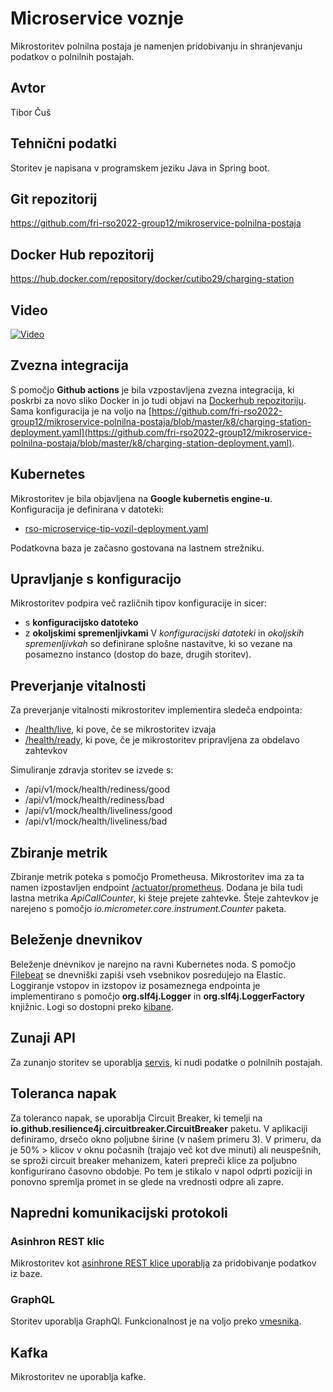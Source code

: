 # Microservice voznje
Mikrostoritev polnilna postaja je namenjen pridobivanju in shranjevanju podatkov o polnilnih postajah.

## Avtor
Tibor Čuš

## Tehnični podatki
Storitev je napisana v programskem jeziku Java in Spring boot.

## Git repozitorij
https://github.com/fri-rso2022-group12/mikroservice-polnilna-postaja
## Docker Hub repozitorij
https://hub.docker.com/repository/docker/cutibo29/charging-station

## Video
[![Video](https://www.youtube.com/watch?v=qkaZfcFlnZs/0.jpg)](https://www.youtube.com/watch?v=qkaZfcFlnZs)

## Zvezna integracija

S pomočjo **Github actions** je bila vzpostavljena zvezna integracija, ki poskrbi za novo sliko Docker in jo tudi objavi na [Dockerhub repozitoriju](https://hub.docker.com/repository/docker/cutibo29/charging-station). Sama konfiguracija je na voljo na [https://github.com/fri-rso2022-group12/mikroservice-polnilna-postaja/blob/master/k8/charging-station-deployment.yaml](https://github.com/fri-rso2022-group12/mikroservice-polnilna-postaja/blob/master/k8/charging-station-deployment.yaml).

## Kubernetes

Mikrostoritev je bila objavljena na **Google kubernetis engine-u**. Konfiguracija je definirana v datoteki:

- [rso-microservice-tip-vozil-deployment.yaml](https://github.com/fri-rso2022-group12/mikroservice-polnilna-postaja/blob/master/k8/charging-station-deployment.yaml)


Podatkovna baza je začasno gostovana na lastnem strežniku.

## Upravljanje s konfiguracijo

Mikrostoritev podpira več različnih tipov konfiguracije in sicer:

- s **konfiguracijsko datoteko** 
- z **okoljskimi spremenljivkami**
V *konfiguracijski datoteki* in *okoljskih spremenljivkah* so definirane splošne nastavitve, ki so vezane na posamezno instanco (dostop do baze, drugih storitev).


## Preverjanje vitalnosti

Za preverjanje vitalnosti mikrostoritev implementira sledeča endpointa:

- [/health/live](http://34.123.38.121:8080/actuator/health/liveness), ki pove, če se mikrostoritev izvaja
- [/health/ready](http://34.123.38.121:8080/actuator/health/readiness), ki pove, če je mikrostoritev pripravljena za obdelavo zahtevkov

Simuliranje zdravja storitev se izvede s:
 - /api/v1/mock/health/rediness/good
 - /api/v1/mock/health/rediness/bad
 - /api/v1/mock/health/liveliness/good
 - /api/v1/mock/health/liveliness/bad

## Zbiranje metrik

Zbiranje metrik poteka s pomočjo Prometheusa. Mikrostoritev ima za ta namen izpostavljen endpoint [/actuator/prometheus](http://34.123.38.121:8080/actuator/prometheus). Dodana je bila tudi lastna metrika *ApiCallCounter*, ki šteje prejete zahtevke. Šteje zahtevkov je narejeno s pomočjo *io.micrometer.core.instrument.Counter* paketa.


## Beleženje dnevnikov

Beleženje dnevnikov je narejno na ravni Kubernetes noda. S pomočjo [Filebeat](https://www.elastic.co/beats/filebeat) se dnevniški zapiši vseh vsebnikov posredujejo na Elastic. Loggiranje vstopov in izstopov iz posameznega endpointa je implementirano s pomočjo **org.slf4j.Logger** in **org.slf4j.LoggerFactory** knjižnic. Logi so dostopni preko [kibane](http://34.28.150.187:5601/app/home#/).

## Zunaji API

Za zunanjo storitev se uporablja [servis](https://rapidapi.com/zoal21301/api/electric-vehicle-charging-station-and-point/), ki nudi podatke o polnilnih postajah.

## Toleranca napak
Za toleranco napak, se uporablja Circuit Breaker, ki temelji na **io.github.resilience4j.circuitbreaker.CircuitBreaker** paketu. V aplikaciji definiramo, drsečo okno poljubne širine (v našem primeru 3). V primeru, da je 50% > klicov v oknu počasnih (trajajo več kot dve minuti) ali neuspešnih, se sproži circuit breaker mehanizem, kateri prepreči klice za poljubno konfigurirano časovno obdobje. Po tem je stikalo v napol odprti poziciji in ponovno spremlja promet in se glede na vrednosti odpre ali zapre.

## Napredni komunikacijski protokoli

### Asinhron REST klic

Mikrostoritev kot [asinhrone REST klice uporablja](https://github.com/fri-rso2022-group12/mikroservice-polnilna-postaja/blob/master/src/main/java/com/rso/ChargingStation/api/StationAsync.java) za pridobivanje podatkov iz baze.   

### GraphQL

Storitev uporablja GraphQl. Funkcionalnost je na voljo preko [vmesnika](http://34.123.38.121:8080/graphiql?path=/graphql).

## Kafka
Mikrostoritev ne uporablja kafke.
